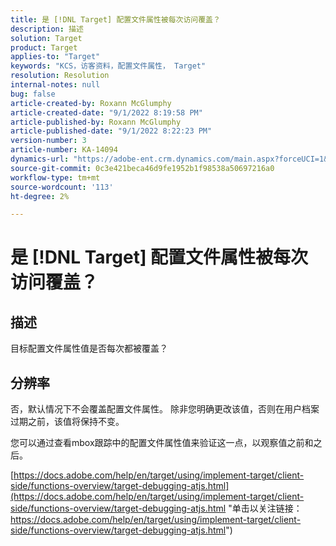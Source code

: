 ```yaml
---
title: 是 [!DNL Target] 配置文件属性被每次访问覆盖？
description: 描述
solution: Target
product: Target
applies-to: "Target"
keywords: "KCS，访客资料，配置文件属性， Target"
resolution: Resolution
internal-notes: null
bug: false
article-created-by: Roxann McGlumphy
article-created-date: "9/1/2022 8:19:58 PM"
article-published-by: Roxann McGlumphy
article-published-date: "9/1/2022 8:22:23 PM"
version-number: 3
article-number: KA-14094
dynamics-url: "https://adobe-ent.crm.dynamics.com/main.aspx?forceUCI=1&pagetype=entityrecord&etn=knowledgearticle&id=18d89b6d-332a-ed11-9db1-002248086a27"
source-git-commit: 0c3e421beca46d9fe1952b1f98538a50697216a0
workflow-type: tm+mt
source-wordcount: '113'
ht-degree: 2%

---
```


# 是 [!DNL Target] 配置文件属性被每次访问覆盖？

## 描述


目标配置文件属性值是否每次都被覆盖？


## 分辨率


否，默认情况下不会覆盖配置文件属性。 除非您明确更改该值，否则在用户档案过期之前，该值将保持不变。

您可以通过查看mbox跟踪中的配置文件属性值来验证这一点，以观察值之前和之后。

[https://docs.adobe.com/help/en/target/using/implement-target/client-side/functions-overview/target-debugging-atjs.html](https://docs.adobe.com/help/en/target/using/implement-target/client-side/functions-overview/target-debugging-atjs.html "单击以关注链接：https://docs.adobe.com/help/en/target/using/implement-target/client-side/functions-overview/target-debugging-atjs.html")
